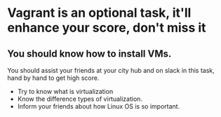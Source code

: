 # Vagrant is an optional task, it'll enhance your score, don't miss it
## You should know how to install VMs.
You should assist your friends at your city hub and on slack in this task, hand by hand to get high score. 
* Try to know what is virtualization
* Know the difference types of virtualization.
* Inform your friends about how Linux OS is so important.

